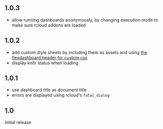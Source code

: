## 1.0.3
- allow running dashboards anonymously, by changing execution mode to make sure rcloud addons are loaded

## 1.0.2
- add custom style sheets by including them as assets and using
  [the flexdashboard header for custom css](http://rmarkdown.rstudio.com/flexdashboard/using.html#css_styles)
- display knitr status when loading

## 1.0.1
- use dashboard title as document title
- errors are displayed using rcloud's `fatal_dialog`

## 1.0
Initial release
